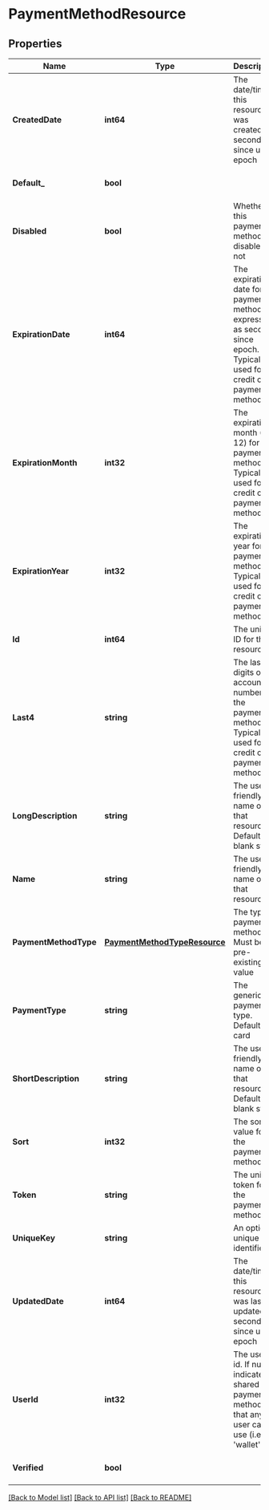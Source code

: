 # PaymentMethodResource

## Properties
Name | Type | Description | Notes
------------ | ------------- | ------------- | -------------
**CreatedDate** | **int64** | The date/time this resource was created in seconds since unix epoch | [optional] [default to null]
**Default_** | **bool** |  | [optional] [default to null]
**Disabled** | **bool** | Whether this payment method is disabled or not | [optional] [default to null]
**ExpirationDate** | **int64** | The expiration date for the payment method, expressed as seconds since epoch. Typically used for credit card payment methods | [optional] [default to null]
**ExpirationMonth** | **int32** | The expiration month (1 - 12) for the payment method. Typically used for credit card payment methods | [optional] [default to null]
**ExpirationYear** | **int32** | The expiration year for the payment method. Typically used for credit card payment methods | [optional] [default to null]
**Id** | **int64** | The unique ID for that resource | [optional] [default to null]
**Last4** | **string** | The last 4 digits of the account number for the payment method. Typically used for credit card payment methods | [optional] [default to null]
**LongDescription** | **string** | The user friendly name of that resource. Defaults to blank string | [optional] [default to null]
**Name** | **string** | The user friendly name of that resource | [default to null]
**PaymentMethodType** | [**PaymentMethodTypeResource**](PaymentMethodTypeResource.md) | The type of payment method. Must be a pre-existing value | [default to null]
**PaymentType** | **string** | The generic payment type. Default is card | [optional] [default to null]
**ShortDescription** | **string** | The user friendly name of that resource. Defaults to blank string | [optional] [default to null]
**Sort** | **int32** | The sort value for the payment method | [optional] [default to null]
**Token** | **string** | The unique token for the payment method | [optional] [default to null]
**UniqueKey** | **string** | An optional unique identifier | [optional] [default to null]
**UpdatedDate** | **int64** | The date/time this resource was last updated in seconds since unix epoch | [optional] [default to null]
**UserId** | **int32** | The user&#39;s id. If null, indicates a shared payment method that any user can use (i.e., &#39;wallet&#39;) | [optional] [default to null]
**Verified** | **bool** |  | [optional] [default to null]

[[Back to Model list]](../README.md#documentation-for-models) [[Back to API list]](../README.md#documentation-for-api-endpoints) [[Back to README]](../README.md)


